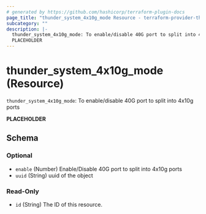 ```yaml
---
# generated by https://github.com/hashicorp/terraform-plugin-docs
page_title: "thunder_system_4x10g_mode Resource - terraform-provider-thunder"
subcategory: ""
description: |-
  thunder_system_4x10g_mode: To enable/disable 40G port to split into 4x10g ports
  PLACEHOLDER
---
```


# thunder_system_4x10g_mode (Resource)

`thunder_system_4x10g_mode`: To enable/disable 40G port to split into 4x10g ports

__PLACEHOLDER__



<!-- schema generated by tfplugindocs -->
## Schema

### Optional

- `enable` (Number) Enable/Disable 40G port to split into 4x10g ports
- `uuid` (String) uuid of the object

### Read-Only

- `id` (String) The ID of this resource.


